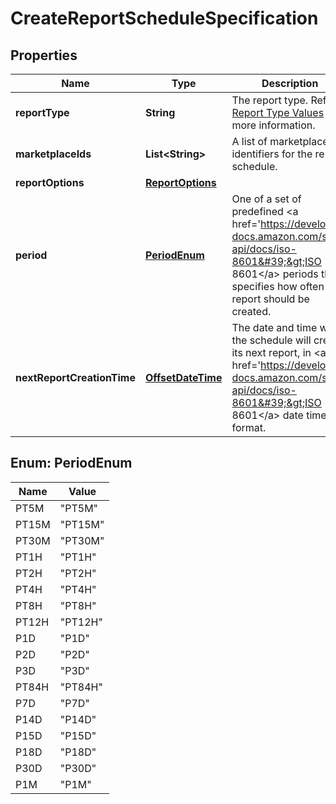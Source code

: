 
# CreateReportScheduleSpecification

## Properties
Name | Type | Description | Notes
------------ | ------------- | ------------- | -------------
**reportType** | **String** | The report type. Refer to [Report Type Values](https://developer-docs.amazon.com/sp-api/docs/report-type-values) for more information. | 
**marketplaceIds** | **List&lt;String&gt;** | A list of marketplace identifiers for the report schedule. | 
**reportOptions** | [**ReportOptions**](ReportOptions.md) |  |  [optional]
**period** | [**PeriodEnum**](#PeriodEnum) | One of a set of predefined &lt;a href&#x3D;&#39;https://developer-docs.amazon.com/sp-api/docs/iso-8601&#39;&gt;ISO 8601&lt;/a&gt; periods that specifies how often a report should be created. | 
**nextReportCreationTime** | [**OffsetDateTime**](OffsetDateTime.md) | The date and time when the schedule will create its next report, in &lt;a href&#x3D;&#39;https://developer-docs.amazon.com/sp-api/docs/iso-8601&#39;&gt;ISO 8601&lt;/a&gt; date time format. |  [optional]


<a name="PeriodEnum"></a>
## Enum: PeriodEnum
Name | Value
---- | -----
PT5M | &quot;PT5M&quot;
PT15M | &quot;PT15M&quot;
PT30M | &quot;PT30M&quot;
PT1H | &quot;PT1H&quot;
PT2H | &quot;PT2H&quot;
PT4H | &quot;PT4H&quot;
PT8H | &quot;PT8H&quot;
PT12H | &quot;PT12H&quot;
P1D | &quot;P1D&quot;
P2D | &quot;P2D&quot;
P3D | &quot;P3D&quot;
PT84H | &quot;PT84H&quot;
P7D | &quot;P7D&quot;
P14D | &quot;P14D&quot;
P15D | &quot;P15D&quot;
P18D | &quot;P18D&quot;
P30D | &quot;P30D&quot;
P1M | &quot;P1M&quot;



